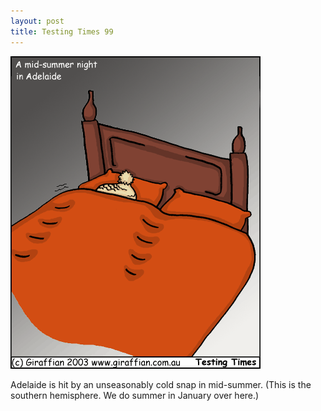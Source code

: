 ```yaml
---
layout: post
title: Testing Times 99
---
```

<img src="/images/tt0099.png">

Adelaide is hit by an unseasonably cold snap in mid-summer. (This is the southern hemisphere. We do summer in January over here.)  